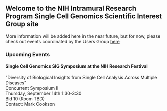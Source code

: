 ## Welcome to the NIH Intramural Research Program Single Cell Genomics Scientific Interest Group site


More information will be added here in the near future, but for now, please check out events coordinated by the Users Group <a href="https://nih-irp-singlecell.github.io/SC-UsersGroup/">here</a>

### Upcoming Events

#### Single Cell Genomics SIG Symposium at the NIH Research Festival
"Diversity of Biological Insights from Single Cell Analysis Across Multiple Diseases"<br/>
Concurrent Symposium II<br/>
Thursday, September 14th 1:30-3:30<br/>
Bld 10 (Room TBD)<br/>
Contact: Mark Cookson




